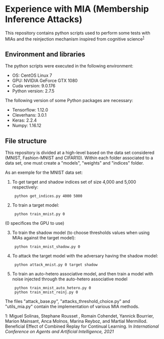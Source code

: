 # Experience with MIA (Membership Inference Attacks)

This repository contains python scripts used to perform some tests with MIAs and the reinjection mechanism inspired from cognitive science<sup>[1](#reinj)</sup> 

## Environment and libraries

The python scripts were executed in the following environment:

* OS: CentOS Linux 7
* GPU: NVIDIA GeForce GTX 1080 
* Cuda version: 9.0.176
* Python version: 2.7.5

The following version of some Python packages are necessary: 

* Tensorflow: 1.12.0
* Cleverhans: 3.0.1
* Keras: 2.2.4
* Numpy: 1.16.12


## File structure

This repository is divided at a high-level based on the data set considered (MNIST, Fashion-MNIST and CIFAR10). Within each folder associated to a data set, one must create a "models", "weights" and "indices" folder.

As an exemple for the MNIST data set:
  
1. To get target and shadow indices set of size 4,000 and 5,000 respectively:

        python get_indices.py 4000 5000
        
2. To train a target model:

        python train_mnist.py 0

(0 specifices the GPU to use)

3. To train the shadow model (to choose thresholds values when using MIAs against the target model):

        python train_mnist_shadow.py 0

3. To attack the target model with the adversary having the shadow model:

        python attack_mnist.py 0 target shadow

3. To train an auto-hetero associative model, and then train a model with noise injected through the auto-hetero associative model

        python train_mnist_auto_hetero.py 0 
        python train_mnist_reinj.py 0 
        
The files "attack_base.py", "attacks_threshold_choice.py" and "utils_mia.py" contain the implementation of various MIA methods.



<a name="reinj">1</a>: Miguel Solinas,  Stephane Rousset  , Romain Cohendet, Yannick Bourrier, Marion Mainsant, Anca Molnos, Marina Reyboz, and Martial Mermillod. Beneficial Effect of Combined Replay for Continual Learning. In *International Conference on Agents and Artificial Intelligence, 2021*
